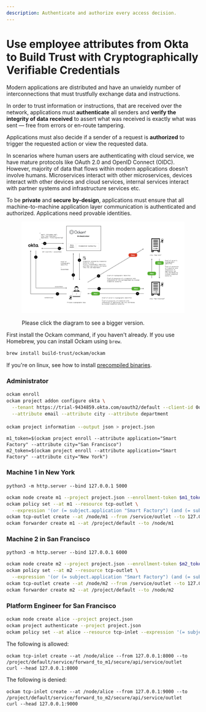 ```yaml
---
description: Authenticate and authorize every access decision.
---
```


# Use employee attributes from Okta to Build Trust with Cryptographically Verifiable Credentials

Modern applications are distributed and have an unwieldy number of interconnections that must trustfully exchange data and instructions.

In order to trust information or instructions, that are received over the network, applications must **authenticate** all senders and **verify the integrity of data** **received** to assert what was received is exactly what was sent — free from errors or en-route tampering.

Applications must also decide if a sender of a request is **authorized** to trigger the requested action or view the requested data.

In scenarios where human users are authenticating with cloud service, we have mature protocols like OAuth 2.0 and OpenID Connect (OIDC). However, majority of data that flows within modern applications doesn’t involve humans. Microservices interact with other microservices, devices interact with other devices and cloud services, internal services interact with partner systems and infrastructure services etc.

To be **private** and **secure** **by-design**, applications must ensure that all machine-to-machine application layer communication is authenticated and authorized. Applications need provable identities.



<figure><img src="../.gitbook/assets/diagrams.003 (1).jpeg" alt=""><figcaption><p>Please click the diagram to see a bigger version.</p></figcaption></figure>



First install the Ockam command, if you haven't already. If you use Homebrew, you can install Ockam using `brew`.

```bash
brew install build-trust/ockam/ockam
```

If you're on linux, see how to install [precompiled binaries](../ockam-open-source.md#precompiled-binaries).

### Administrator

```bash
ockam enroll
ockam project addon configure okta \
  --tenant https://trial-9434859.okta.com/oauth2/default --client-id 0oa2pi8no6Kb04frP697 \
  --attribute email --attribute city --attribute department

ockam project information --output json > project.json
```

```
m1_token=$(ockam project enroll --attribute application="Smart Factory" --attribute city="San Francisco")
m2_token=$(ockam project enroll --attribute application="Smart Factory" --attribute city="New York")
```

### Machine 1 in New York

```
python3 -m http.server --bind 127.0.0.1 5000
```

```bash
ockam node create m1 --project project.json --enrollment-token $m1_token
ockam policy set --at m1 --resource tcp-outlet \
  --expression '(or (= subject.application "Smart Factory") (and (= subject.department "Field Engineering") (= subject.city "San Francisco")))'
ockam tcp-outlet create --at /node/m1 --from /service/outlet --to 127.0.0.1:5000
ockam forwarder create m1 --at /project/default --to /node/m1
```

### Machine 2 in San Francisco

```
python3 -m http.server --bind 127.0.0.1 6000
```

```bash
ockam node create m2 --project project.json --enrollment-token $m2_token
ockam policy set --at m2 --resource tcp-outlet \
  --expression '(or (= subject.application "Smart Factory") (and (= subject.department "Field Engineering") (= subject.city "New York")))'
ockam tcp-outlet create --at /node/m2 --from /service/outlet --to 127.0.0.1:6000
ockam forwarder create m2 --at /project/default --to /node/m2
```

### Platform Engineer for San Francisco

```bash
ockam node create alice --project project.json
ockam project authenticate --project project.json
ockam policy set --at alice --resource tcp-inlet --expression '(= subject.application "Smart Factory")'
```

The following is allowed:

```
ockam tcp-inlet create --at /node/alice --from 127.0.0.1:8000 --to /project/default/service/forward_to_m1/secure/api/service/outlet
curl --head 127.0.0.1:8000
```

The following is denied:

```
ockam tcp-inlet create --at /node/alice --from 127.0.0.1:9000 --to /project/default/service/forward_to_m2/secure/api/service/outlet
curl --head 127.0.0.1:9000
```
